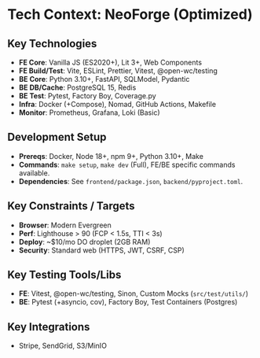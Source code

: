 # Tech Context: NeoForge (Optimized)

## Key Technologies
- **FE Core**: Vanilla JS (ES2020+), Lit 3+, Web Components
- **FE Build/Test**: Vite, ESLint, Prettier, Vitest, @open-wc/testing
- **BE Core**: Python 3.10+, FastAPI, SQLModel, Pydantic
- **BE DB/Cache**: PostgreSQL 15, Redis
- **BE Test**: Pytest, Factory Boy, Coverage.py
- **Infra**: Docker (+Compose), Nomad, GitHub Actions, Makefile
- **Monitor**: Prometheus, Grafana, Loki (Basic)

## Development Setup
- **Prereqs**: Docker, Node 18+, npm 9+, Python 3.10+, Make
- **Commands**: `make setup`, `make dev` (Full), FE/BE specific commands available.
- **Dependencies**: See `frontend/package.json`, `backend/pyproject.toml`.

## Key Constraints / Targets
- **Browser**: Modern Evergreen
- **Perf**: Lighthouse > 90 (FCP < 1.5s, TTI < 3s)
- **Deploy**: ~$10/mo DO droplet (2GB RAM)
- **Security**: Standard web (HTTPS, JWT, CSRF, CSP)

## Key Testing Tools/Libs
- **FE**: Vitest, @open-wc/testing, Sinon, Custom Mocks (`src/test/utils/`)
- **BE**: Pytest (+asyncio, cov), Factory Boy, Test Containers (Postgres)

## Key Integrations
- Stripe, SendGrid, S3/MinIO 